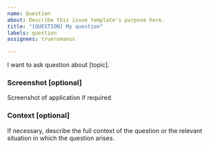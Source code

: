 ```yaml
---
name: Question
about: Describe this issue template's purpose here.
title: "[QUESTION] My question"
labels: question
assignees: trueromanus

---
```


I want to ask question about [topic].

### Screenshot [optional]
Screenshot of application if required

### Context [optional]
If necessary, describe the full context of the question or the relevant situation in which the question arises.
